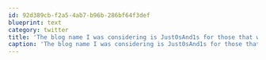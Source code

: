 ```yaml
---
id: 92d389cb-f2a5-4ab7-b96b-286bf64f3def
blueprint: text
category: twitter
title: 'The blog name I was considering is Just0sAnd1s for those that were wondering'
caption: 'The blog name I was considering is Just0sAnd1s for those that were wondering'
---
```

